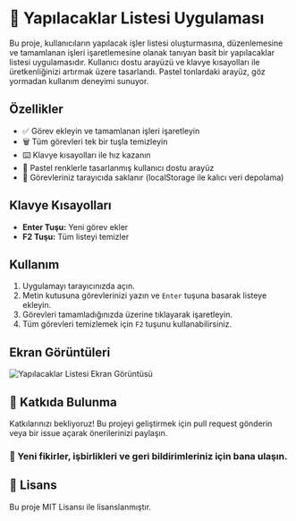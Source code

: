 # 🌿 Yapılacaklar Listesi Uygulaması

Bu proje, kullanıcıların yapılacak işler listesi oluşturmasına, düzenlemesine ve tamamlanan işleri işaretlemesine olanak tanıyan basit bir yapılacaklar listesi uygulamasıdır. Kullanıcı dostu arayüzü ve klavye kısayolları ile üretkenliğinizi artırmak üzere tasarlandı. Pastel tonlardaki arayüz, göz yormadan kullanım deneyimi sunuyor.

## Özellikler

- ✅ Görev ekleyin ve tamamlanan işleri işaretleyin
- 🗑️ Tüm görevleri tek bir tuşla temizleyin
- ⌨️ Klavye kısayolları ile hız kazanın
- 🎨 Pastel renklerle tasarlanmış kullanıcı dostu arayüz
- 💾 Görevleriniz tarayıcıda saklanır (localStorage ile kalıcı veri depolama)

## Klavye Kısayolları

- **Enter Tuşu:** Yeni görev ekler
- **F2 Tuşu:** Tüm listeyi temizler

## Kullanım

1. Uygulamayı tarayıcınızda açın.
2. Metin kutusuna görevlerinizi yazın ve `Enter` tuşuna basarak listeye ekleyin.
3. Görevleri tamamladığınızda üzerine tıklayarak işaretleyin.
4. Tüm görevleri temizlemek için `F2` tuşunu kullanabilirsiniz.

## Ekran Görüntüleri

![Yapılacaklar Listesi Ekran Görüntüsü](link_to_screenshot.png)

## 🤝 Katkıda Bulunma

Katkılarınızı bekliyoruz! Bu projeyi geliştirmek için pull request gönderin veya bir issue açarak önerilerinizi paylaşın.
### 🚀 Yeni fikirler, işbirlikleri ve geri bildirimleriniz için bana ulaşın.

## 📝 Lisans

Bu proje MIT Lisansı ile lisanslanmıştır.


